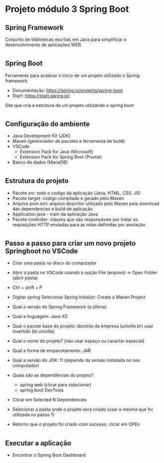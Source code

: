  # Projeto módulo 3 Spring Boot

 ## Spring Framework
 
 Conjunto de bibliotecas escritas em Java para simplificar o desenvolvimento de aplicações WEB
#
 ## Spring Boot 
 Ferramenta para acelerar o inicio de um projeto utilizado o Spring framework
 - Documentação: https://spring.io/projects/spring-boot
 - Start: https://start.spring.io/

Site que cria a estrutura de um projeto utilizando o spring boot

#
## Configuração do ambiente
- Java Development Kit (JDK)
- Maven (gerenciador de pacotes e ferramenta de build)
- VSCode
    - Extension Pack for Java (Microsoft)
    - Extension Pack for Spring Boot (Pivotal)
- Banco de dados (MariaDB)

# 
## Estrutura do projeto
- Pacote src: todo o codigo da aplicação (Java, HTML, CSS, JS)
- Pacote target: codigo compilado e gerado pelo Maven
- Arquivo pom.sml: arquivo descritor utilizado pelo Maven pela download das dependencias e build de aplicação
- <nomedoprojeto> Application.java - main da aplicação Java
- Pacote controller: classes que são responsáveis por tratar as requisições HTTP enviadas para as rotas definidas por anotação

#
## Passo a passo para criar um novo projeto Springboot no VSCode

- Criar uma pasta no disco do computador
- Abrir a pasta no VSCode usando a opção File (arquivo) -> Open Folder (abrir pasta)
- Ctrl + shift + P
- Digitar spring Selecionar Spring Initializr: Create a Maven Project
- Qual a versão do Spring Framework (a última)
- Qual a linguagem: Java XD
- Qual o pacote base do projeto: domínio da empresa (univille.br) usar invertido (br.univille)
- Qual o nome do projeto? (nào usar espaço ou caracter especial)
- Qual a forma de empacotamento: JAR 
- Qual a versão do JDK: 11 (depende da versão instalada no seu computador)
- Quais são as dependências do projeto?
    - spring web (clicar para selecionar)
    - spring boot DevTools

- Clicar em Selected N Dependencies
- Selecionar a pasta onde o projeto será criado (usar a mesma que foi utilizada no passo 1) 
- Retorno que o projeto foi criado com sucesso, clicar em OPEn

#
## Executar a aplicação
- Encontrar o Spring Boot Dashboard

#
##

